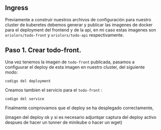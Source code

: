 ## Ingress

Previamente a construir nuestros archivos de configuración para nuestro cluster de kuberetes debemos generar y publicar las imagenes de docker para el deployment del frontend y de la api, en mi caso estas imagenes son `oriolors/todo-front` y `oriolors/todo-api` respectivamente. 
## Paso 1. Crear todo-front.

Una vez tenemos la imagen de `todo-front` publicada, pasamos a configuurar el deploy de esta imagen en nuestro cluster, del siguiente modo: 

```
codigo del deployment
```

Creamos tambien el servicio para el `todo-front` : 

```
codigo del service
```

Finalmente comprovamos que el deploy se ha desplegado correctamente, 

(imagen del deploy ok y si es necesario adjuntqar captura del deploy activo despues de hacer un tunner de minikube o hacer un wget)

